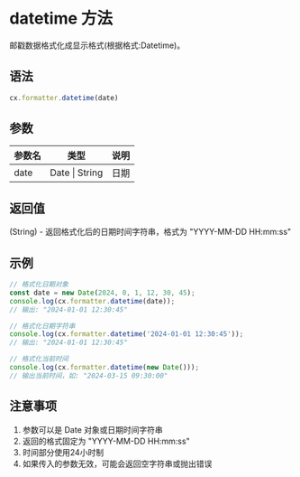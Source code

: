 # datetime 方法

邮戳数据格式化成显示格式(根据格式:Datetime)。

## 语法

```js
cx.formatter.datetime(date)
```

## 参数

| 参数名 | 类型 | 说明 |
|--------|------|------|
| date | Date \| String | 日期 |

## 返回值

(String) - 返回格式化后的日期时间字符串，格式为 "YYYY-MM-DD HH:mm:ss"

## 示例

```js
// 格式化日期对象
const date = new Date(2024, 0, 1, 12, 30, 45);
console.log(cx.formatter.datetime(date)); 
// 输出: "2024-01-01 12:30:45"

// 格式化日期字符串
console.log(cx.formatter.datetime('2024-01-01 12:30:45')); 
// 输出: "2024-01-01 12:30:45"

// 格式化当前时间
console.log(cx.formatter.datetime(new Date())); 
// 输出当前时间，如: "2024-03-15 09:30:00"
```

## 注意事项

1. 参数可以是 Date 对象或日期时间字符串
2. 返回的格式固定为 "YYYY-MM-DD HH:mm:ss"
3. 时间部分使用24小时制
4. 如果传入的参数无效，可能会返回空字符串或抛出错误
``` 